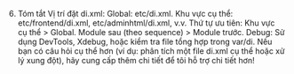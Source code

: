 6. Tóm tắt
Vị trí đặt di.xml:
Global: etc/di.xml.
Khu vực cụ thể: etc/frontend/di.xml, etc/adminhtml/di.xml, v.v.
Thứ tự ưu tiên:
Khu vực cụ thể > Global.
Module sau (theo sequence) > Module trước.
Debug: Sử dụng DevTools, Xdebug, hoặc kiểm tra file tổng hợp trong var/di.
Nếu bạn có câu hỏi cụ thể hơn (ví dụ: phân tích một file di.xml cụ thể hoặc xử lý xung đột), hãy cung cấp thêm chi tiết để tôi hỗ trợ chi tiết hơn!